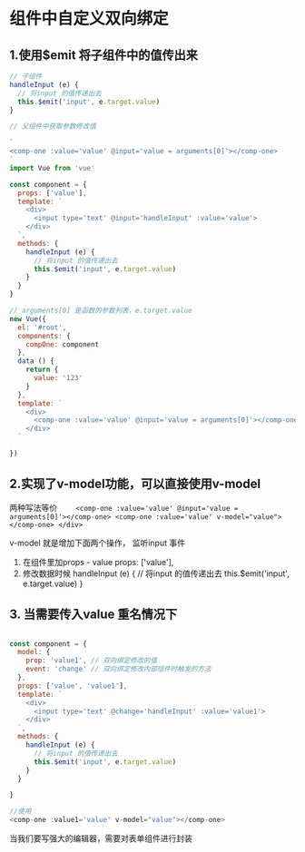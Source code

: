 # 组件中自定义双向绑定

## 1.使用$emit 将子组件中的值传出来

```javascript
// 子组件  
handleInput (e) {
  // 将input 的值传递出去
  this.$emit('input', e.target.value)
}

// 父组件中获取参数修改值

`
<comp-one :value='value' @input='value = arguments[0]'></comp-one>
`
import Vue from 'vue'

const component = {
  props: ['value'],
  template: `
    <div>
      <input type='text' @input='handleInput' :value='value'>
    </div>
  `,
  methods: {
    handleInput (e) {
      // 将input 的值传递出去
      this.$emit('input', e.target.value)
    }
  }
}

// arguments[0] 是函数的参数列表，e.target.value
new Vue({
  el: '#root',
  components: {
    compOne: component
  },
  data () {
    return {
      value: '123'
    }
  },
  template: `
    <div>
      <comp-one :value='value' @input='value = arguments[0]'></comp-one>
    </div>
  `

})
```
## 2.实现了v-model功能，可以直接使用v-model
两种写法等价
`    
      <comp-one :value='value' @input='value = arguments[0]'></comp-one>
      <comp-one :value='value' v-model="value"></comp-one>
    </div>
  `

v-model 就是增加下面两个操作， 监听input 事件
1. 在组件里加props - value
     props: ['value'],
2. 修改数据时候
       handleInput (e) {
      // 将input 的值传递出去
      this.$emit('input', e.target.value)
    }


## 3. 当需要传入value 重名情况下

```javascript

const component = {
  model: {
    prop: 'value1', // 双向绑定修改的值
    event: 'change' // 双向绑定修改内部组件时触发的方法
  },
  props: ['value', 'value1'],
  template: `
    <div>
      <input type='text' @change='handleInput' :value='value1'>
    </div>
  `,
  methods: {
    handleInput (e) {
      // 将input 的值传递出去
      this.$emit('input', e.target.value)
    }
  }

}

//使用
<comp-one :value1='value' v-model="value"></comp-one>
```

当我们要写强大的编辑器，需要对表单组件进行封装
